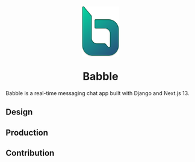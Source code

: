 <h1 align=center>
<p><img width=100 src="./tools/Babble Icon.svg" alt="babble"/></p>
Babble
</h1>

Babble is a real-time messaging chat app built with Django and Next.js 13.

## Design

## Production

## Contribution
